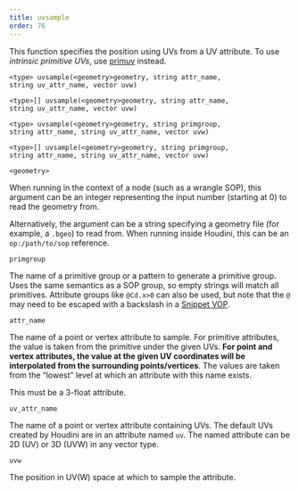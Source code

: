 ```yaml
---
title: uvsample
order: 76
---
```

This function specifies the position using UVs from a UV attribute. To use *intrinsic primitive UVs*, use [primuv](/en/houdini-vex/attributes-and-intrinsics/primuv "Interpolates the value of an attribute at a certain parametric (uvw) position.") instead.

`<type> uvsample(<geometry>geometry, string attr_name, string uv_attr_name, vector uvw)`

`<type>[] uvsample(<geometry>geometry, string attr_name, string uv_attr_name, vector uvw)`

`<type> uvsample(<geometry>geometry, string primgroup, string attr_name, string uv_attr_name, vector uvw)`

`<type>[] uvsample(<geometry>geometry, string primgroup, string attr_name, string uv_attr_name, vector uvw)`

`<geometry>`

When running in the context of a node (such as a wrangle SOP), this argument can be an integer representing the input number (starting at 0) to read the geometry from.

Alternatively, the argument can be a string specifying a geometry file (for example, a `.bgeo`) to read from. When running inside Houdini, this can be an `op:/path/to/sop` reference.

`primgroup`

The name of a primitive group or a pattern to generate a primitive
group. Uses the same semantics as a SOP group, so empty strings
will match all primitives. Attribute groups like `@Cd.x>0` can
also be used, but note that the `@` may need to be escaped with
a backslash in a [Snippet VOP](../../nodes/vop/snippet.html "Runs a VEX snippet to modify the incoming values.").

`attr_name`

The name of a point or vertex attribute to sample. For primitive attributes, the value is taken from the primitive under the given UVs. **For point and vertex attributes, the value at the given UV coordinates will be interpolated from the surrounding points/vertices**. The values are taken from the “lowest” level at which an attribute with this name exists.

This must be a 3-float attribute.

`uv_attr_name`

The name of a point or vertex attribute containing UVs. The default UVs created by Houdini are in an attribute named `uv`. The named attribute can be 2D (UV) or 3D (UVW) in any vector type.

`uvw`

The position in UV(W) space at which to sample the attribute.
